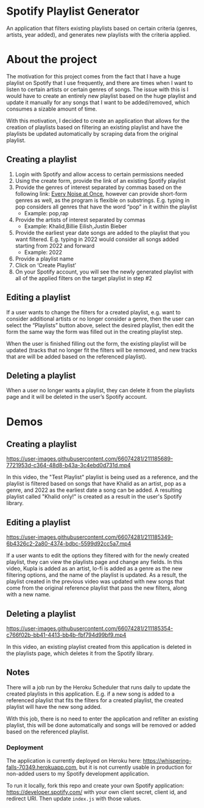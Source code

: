 # Spotify Playlist Generator

An application that filters existing playlists based on certain criteria (genres, artists, year added), and generates new playlists with the criteria applied.

# About the project

The motivation for this project comes from the fact that I have a huge playlist on Spotify that I use frequently, and there are times when I want to listen to certain artists or certain genres of songs. The issue with this is I would have to create an entirely new playlist based on the huge playlist and update it manually for any songs that I want to be added/removed, which consumes a sizable amount of time.

With this motivation, I decided to create an application that allows for the creation of playlists based on filtering an existing playlist and have the playlists be updated automatically by scraping data from the original playlist.

## Creating a playlist

1. Login with Spotify and allow access to certain permissions needed
2. Using the create form, provide the link of an existing Spotify playlist
3. Provide the genres of interest separated by commas based on the following link: [Every Noise at Once](https://everynoise.com/everynoise1d.cgi?scope=all), however can provide short-form genres as well, as the program is flexible on substrings. E.g. typing in pop considers all genres that have the word “pop” in it within the playlist
    * Example: pop,rap
4. Provide the artists of interest separated by commas
    * Example: Khalid,Billie Eilish,Justin Bieber
5. Provide the earliest year date songs are added to the playlist that you want filtered. E.g. typing in 2022 would consider all songs added starting from 2022 and forward
    * Example: 2022
6. Provide a playlist name
7. Click on ‘Create Playlist’
8. On your Spotify account, you will see the newly generated playlist with all of the applied filters on the target playlist in step #2

## Editing a playlist

If a user wants to change the filters for a created playlist, e.g. want to consider additional artists or no longer consider a genre, then the user can select the “Playlists” button above, select the desired playlist, then edit the form the same way the form was filled out in the creating playlist step. 

When the user is finished filling out the form, the existing playlist will be updated (tracks that no longer fit the filters will be removed, and new tracks that are will be added based on the referenced playlist).


## Deleting a playlist 

When a user no longer wants a playlist, they can delete it from the playlists page and it will be deleted in the user’s Spotify account.

# Demos

## Creating a playlist
https://user-images.githubusercontent.com/66074281/211185689-7721953d-c364-48d8-b43a-3c4ebd0d731d.mp4



In this video, the "Test Playlist" playlist is being used as a reference, and the playlist is filtered based on songs that have Khalid as an artist, pop as a genre, and 2022 as the earliest date a song can be added. A resulting playlist called "Khalid only!" is created as a result in the user's Spotify library.

## Editing a playlist

https://user-images.githubusercontent.com/66074281/211185349-6b4326c2-2a80-4374-bdbc-5599d92cc5a7.mp4

If a user wants to edit the options they filtered with for the newly created playlist, they can view the playlists page and change any fields. In this video, Kupla is added as an artist, lo-fi is added as a genre as the new filtering options, and the name of the playlist is updated. As a result, the playlist created in the previous video was updated with new songs that come from the original reference playlist that pass the new filters, along with a new name.

## Deleting a playlist
https://user-images.githubusercontent.com/66074281/211185354-c766f02b-bb41-4413-bb4b-fbf794d99bf9.mp4

In this video, an existing playlist created from this application is deleted in the playlists page, which deletes it from the Spotify library.


## Notes
There will a job run by the Heroku Scheduler that runs daily to update the created playlists in this application. 
E.g. if a new song is added to a referenced playlist that fits the filters for a created playlist, the created playlist will have the new song added.

With this job, there is no need to enter the application and refilter an existing playlist, this will be done automatically and songs will be removed or added based on the referenced playlist.

### Deployment
The application is currently deployed on Heroku here: https://whispering-falls-70349.herokuapp.com, but it is not currently usable in production for non-added users to my Spotify development application. 

To run it locally, fork this repo and create your own Spotify application: https://developer.spotify.com/ with your own client secret, client id, and redirect URI. Then update `index.js` with those values.



